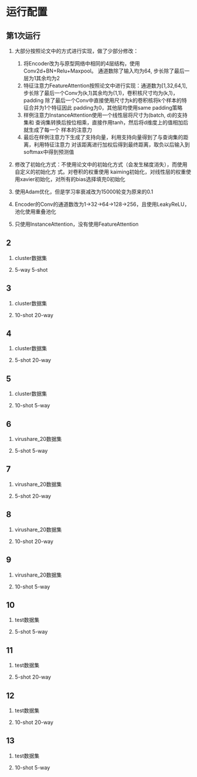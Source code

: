 # 运行配置

## 第1次运行

1. 大部分按照论文中的方式进行实现，做了少部分修改：
    1. 将Encoder改为与原型网络中相同的4层结构，使用Conv2d+BN+Relu+Maxpool。
        通道数除了输入均为64, 步长除了最后一层为1其余均为2
    2. 特征注意力FeatureAttention按照论文中进行实现：通道数为[1,32,64,1],
        步长除了最后一个Conv为(k,1)其余均为(1,1)，卷积核尺寸均为(k,1)，padding
        除了最后一个Conv中直接使用尺寸为k的卷积核将k个样本的特征合并为1个特征因此
        padding为0，其他层均使用same padding策略
    3. 样例注意力InstanceAttention使用一个线性层将尺寸为(batch, d)的支持集和
        查询集转换后按位相乘，直接作用tanh，然后将d维度上的值相加后就生成了每一个
        样本的注意力
    4. 最后在样例注意力下生成了支持向量，利用支持向量得到了与查询集的距离，利用特征注意力
        对该距离进行加权后得到最终距离，取负以后输入到softmax中得到预测值

2. 修改了初始化方式：不使用论文中的初始化方式（会发生梯度消失），而使用自定义的初始化方
    式。对卷积的权重使用
    kaiming初始化，对线性层的权重使用xavier初始化，对所有的bias选择填充0初始化
    
3. 使用Adam优化，但是学习率衰减改为15000轮变为原来的0.1

4. Encoder的Conv的通道数改为1->32->64->128->256，且使用LeakyReLU，池化使用重叠池化

5. 只使用InstanceAttention，没有使用FeatureAttention

## 2

1. cluster数据集

2. 5-way 5-shot

## 3

1. cluster数据集

2. 10-shot 20-way  

## 4

1. cluster数据集

2. 5-shot 20-way

## 5

1. cluster数据集

2. 10-shot 5-way

## 6

1. virushare_20数据集

2. 5-shot 5-way

## 7

1. virushare_20数据集

2. 5-shot 20-way

## 8 
1. virushare_20数据集

2. 10-shot 20-way

## 9

1. virushare_20数据集

2. 10-shot 5-way

## 10

1. test数据集

2. 5-shot 5-way

## 11

1. test数据集

2. 5-shot 20-way

## 12 

1. test数据集

2. 10-shot 20-way

## 13

1. test数据集

2. 10-shot 5-way


